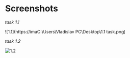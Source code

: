 # Screenshots
*task 1.1*


![1.1](https://imaC:\Users\Vladislav PC\Desktop\1.1 task.png)

*task 1.2*

![1.2](https://imgur.com/a/vISfPD8)
